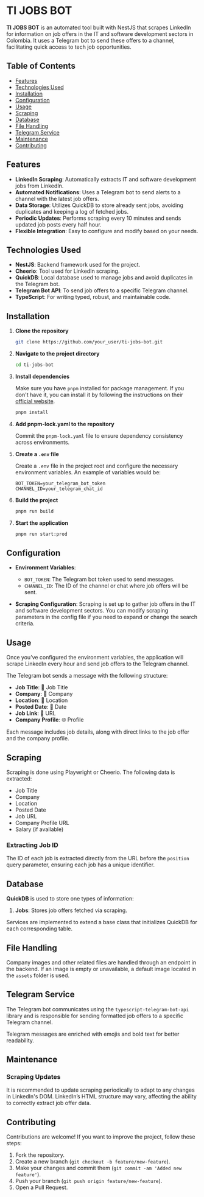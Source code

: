 # TI JOBS BOT

**TI JOBS BOT** is an automated tool built with NestJS that scrapes LinkedIn for information on job offers in the IT and software development sectors in Colombia. It uses a Telegram bot to send these offers to a channel, facilitating quick access to tech job opportunities.

## Table of Contents

- [Features](#features)
- [Technologies Used](#technologies-used)
- [Installation](#installation)
- [Configuration](#configuration)
- [Usage](#usage)
- [Scraping](#scraping)
- [Database](#database)
- [File Handling](#file-handling)
- [Telegram Service](#telegram-service)
- [Maintenance](#maintenance)
- [Contributing](#contributing)

## Features

- **LinkedIn Scraping**: Automatically extracts IT and software development jobs from LinkedIn.
- **Automated Notifications**: Uses a Telegram bot to send alerts to a channel with the latest job offers.
- **Data Storage**: Utilizes QuickDB to store already sent jobs, avoiding duplicates and keeping a log of fetched jobs.
- **Periodic Updates**: Performs scraping every 10 minutes and sends updated job posts every half hour.
- **Flexible Integration**: Easy to configure and modify based on your needs.

## Technologies Used

- **NestJS**: Backend framework used for the project.
- **Cheerio**: Tool used for LinkedIn scraping.
- **QuickDB**: Local database used to manage jobs and avoid duplicates in the Telegram bot.
- **Telegram Bot API**: To send job offers to a specific Telegram channel.
- **TypeScript**: For writing typed, robust, and maintainable code.

## Installation

1. **Clone the repository**

   ```bash
   git clone https://github.com/your_user/ti-jobs-bot.git
   ```

2. **Navigate to the project directory**

   ```bash
   cd ti-jobs-bot
   ```

3. **Install dependencies**

   Make sure you have `pnpm` installed for package management. If you don't have it, you can install it by following the instructions on their [official website](https://pnpm.io/installation).

   ```bash
   pnpm install
   ```

4. **Add pnpm-lock.yaml to the repository**

   Commit the `pnpm-lock.yaml` file to ensure dependency consistency across environments.

5. **Create a `.env` file**

   Create a `.env` file in the project root and configure the necessary environment variables. An example of variables would be:

   ```env
   BOT_TOKEN=your_telegram_bot_token
   CHANNEL_ID=your_telegram_chat_id
   ```

6. **Build the project**

   ```bash
   pnpm run build
   ```

7. **Start the application**

   ```bash
   pnpm run start:prod
   ```

## Configuration

- **Environment Variables**:

  - `BOT_TOKEN`: The Telegram bot token used to send messages.
  - `CHANNEL_ID`: The ID of the channel or chat where job offers will be sent.

- **Scraping Configuration**: Scraping is set up to gather job offers in the IT and software development sectors. You can modify scraping parameters in the config file if you need to expand or change the search criteria.

## Usage

Once you’ve configured the environment variables, the application will scrape LinkedIn every hour and send job offers to the Telegram channel.

The Telegram bot sends a message with the following structure:

- **Job Title**: 💼 Job Title
- **Company**: 🏢 Company
- **Location**: 📍 Location
- **Posted Date**: 📅 Date
- **Job Link**: 🔗 URL
- **Company Profile**: 🌐 Profile

Each message includes job details, along with direct links to the job offer and the company profile.

## Scraping

Scraping is done using Playwright or Cheerio. The following data is extracted:

- Job Title
- Company
- Location
- Posted Date
- Job URL
- Company Profile URL
- Salary (if available)

### Extracting Job ID

The ID of each job is extracted directly from the URL before the `position` query parameter, ensuring each job has a unique identifier.

## Database

**QuickDB** is used to store one types of information:

1. **Jobs**: Stores job offers fetched via scraping.

Services are implemented to extend a base class that initializes QuickDB for each corresponding table.

## File Handling

Company images and other related files are handled through an endpoint in the backend. If an image is empty or unavailable, a default image located in the `assets` folder is used.

## Telegram Service

The Telegram bot communicates using the `typescript-telegram-bot-api` library and is responsible for sending formatted job offers to a specific Telegram channel.

Telegram messages are enriched with emojis and bold text for better readability.

## Maintenance

### Scraping Updates

It is recommended to update scraping periodically to adapt to any changes in LinkedIn's DOM. LinkedIn’s HTML structure may vary, affecting the ability to correctly extract job offer data.

## Contributing

Contributions are welcome! If you want to improve the project, follow these steps:

1. Fork the repository.
2. Create a new branch (`git checkout -b feature/new-feature`).
3. Make your changes and commit them (`git commit -am 'Added new feature'`).
4. Push your branch (`git push origin feature/new-feature`).
5. Open a Pull Request.
